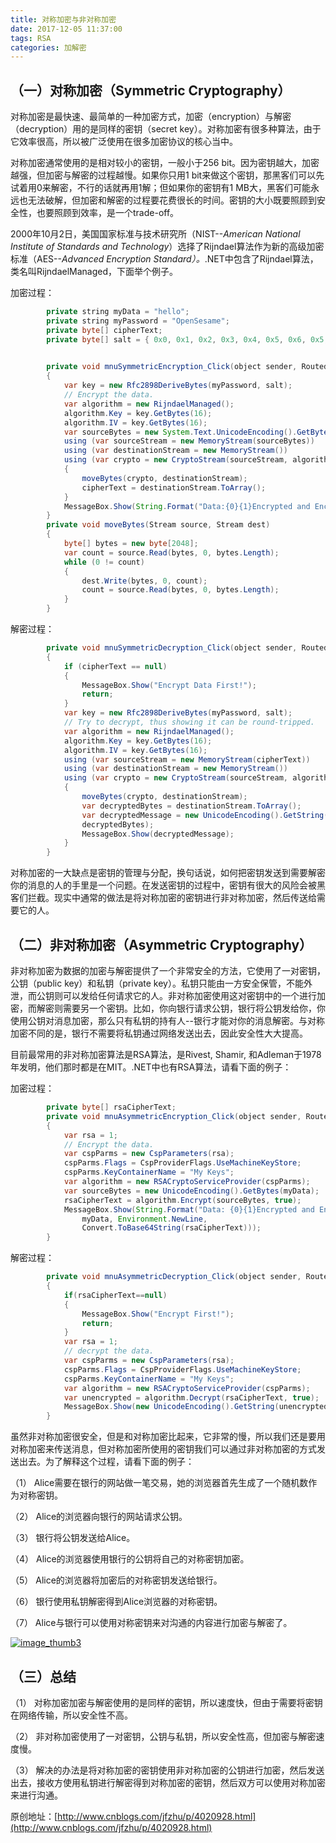 ```yaml
---
title: 对称加密与非对称加密
date: 2017-12-05 11:37:00
tags: RSA
categories: 加解密
---
```


## （一）对称加密（Symmetric Cryptography）

对称加密是最快速、最简单的一种加密方式，加密（encryption）与解密（decryption）用的是同样的密钥（secret key）。对称加密有很多种算法，由于它效率很高，所以被广泛使用在很多加密协议的核心当中。

对称加密通常使用的是相对较小的密钥，一般小于256 bit。因为密钥越大，加密越强，但加密与解密的过程越慢。如果你只用1 bit来做这个密钥，那黑客们可以先试着用0来解密，不行的话就再用1解；但如果你的密钥有1 MB大，黑客们可能永远也无法破解，但加密和解密的过程要花费很长的时间。密钥的大小既要照顾到安全性，也要照顾到效率，是一个trade-off。

2000年10月2日，美国国家标准与技术研究所（NIST--_American National Institute of Standards and Technology_）选择了Rijndael算法作为新的高级加密标准（AES--_Advanced_ _Encryption_ _Standard）。_.NET中包含了Rijndael算法，类名叫RijndaelManaged，下面举个例子。

加密过程：


```java
        private string myData = "hello";
        private string myPassword = "OpenSesame";
        private byte[] cipherText;
        private byte[] salt = { 0x0, 0x1, 0x2, 0x3, 0x4, 0x5, 0x6, 0x5, 0x4, 0x3, 0x2, 0x1, 0x0 };
            

        private void mnuSymmetricEncryption_Click(object sender, RoutedEventArgs e)
        {
            var key = new Rfc2898DeriveBytes(myPassword, salt);
            // Encrypt the data.
            var algorithm = new RijndaelManaged();
            algorithm.Key = key.GetBytes(16);
            algorithm.IV = key.GetBytes(16);
            var sourceBytes = new System.Text.UnicodeEncoding().GetBytes(myData);
            using (var sourceStream = new MemoryStream(sourceBytes))
            using (var destinationStream = new MemoryStream())
            using (var crypto = new CryptoStream(sourceStream, algorithm.CreateEncryptor(), CryptoStreamMode.Read))
            {
                moveBytes(crypto, destinationStream);
                cipherText = destinationStream.ToArray();
            }
            MessageBox.Show(String.Format("Data:{0}{1}Encrypted and Encoded:{2}", myData, Environment.NewLine, Convert.ToBase64String(cipherText)));
        }
        private void moveBytes(Stream source, Stream dest)
        {
            byte[] bytes = new byte[2048];
            var count = source.Read(bytes, 0, bytes.Length);
            while (0 != count)
            {
                dest.Write(bytes, 0, count);
                count = source.Read(bytes, 0, bytes.Length);
            }
        }
```


解密过程：


```java
        private void mnuSymmetricDecryption_Click(object sender, RoutedEventArgs e)
        {
            if (cipherText == null)
            {
                MessageBox.Show("Encrypt Data First!");
                return;
            }
            var key = new Rfc2898DeriveBytes(myPassword, salt);
            // Try to decrypt, thus showing it can be round-tripped.
            var algorithm = new RijndaelManaged();
            algorithm.Key = key.GetBytes(16);
            algorithm.IV = key.GetBytes(16);
            using (var sourceStream = new MemoryStream(cipherText))
            using (var destinationStream = new MemoryStream())
            using (var crypto = new CryptoStream(sourceStream, algorithm.CreateDecryptor(), CryptoStreamMode.Read))
            {
                moveBytes(crypto, destinationStream);
                var decryptedBytes = destinationStream.ToArray();
                var decryptedMessage = new UnicodeEncoding().GetString(
                decryptedBytes);
                MessageBox.Show(decryptedMessage);
            }
        }
```


对称加密的一大缺点是密钥的管理与分配，换句话说，如何把密钥发送到需要解密你的消息的人的手里是一个问题。在发送密钥的过程中，密钥有很大的风险会被黑客们拦截。现实中通常的做法是将对称加密的密钥进行非对称加密，然后传送给需要它的人。

## （二）非对称加密（Asymmetric Cryptography）

非对称加密为数据的加密与解密提供了一个非常安全的方法，它使用了一对密钥，公钥（public key）和私钥（private key）。私钥只能由一方安全保管，不能外泄，而公钥则可以发给任何请求它的人。非对称加密使用这对密钥中的一个进行加密，而解密则需要另一个密钥。比如，你向银行请求公钥，银行将公钥发给你，你使用公钥对消息加密，那么只有私钥的持有人--银行才能对你的消息解密。与对称加密不同的是，银行不需要将私钥通过网络发送出去，因此安全性大大提高。

目前最常用的非对称加密算法是RSA算法，是Rivest, Shamir, 和Adleman于1978年发明，他们那时都是在MIT。.NET中也有RSA算法，请看下面的例子：

加密过程：


```java
        private byte[] rsaCipherText;
        private void mnuAsymmetricEncryption_Click(object sender, RoutedEventArgs e)
        {
            var rsa = 1;
            // Encrypt the data.
            var cspParms = new CspParameters(rsa);
            cspParms.Flags = CspProviderFlags.UseMachineKeyStore;
            cspParms.KeyContainerName = "My Keys";
            var algorithm = new RSACryptoServiceProvider(cspParms);
            var sourceBytes = new UnicodeEncoding().GetBytes(myData);
            rsaCipherText = algorithm.Encrypt(sourceBytes, true);
            MessageBox.Show(String.Format("Data: {0}{1}Encrypted and Encoded: {2}",
                myData, Environment.NewLine,
                Convert.ToBase64String(rsaCipherText)));
        }
```


解密过程：


```java
        private void mnuAsymmetricDecryption_Click(object sender, RoutedEventArgs e)
        {
            if(rsaCipherText==null)
            {
                MessageBox.Show("Encrypt First!");
                return;
            }
            var rsa = 1;
            // decrypt the data.
            var cspParms = new CspParameters(rsa);
            cspParms.Flags = CspProviderFlags.UseMachineKeyStore;
            cspParms.KeyContainerName = "My Keys";
            var algorithm = new RSACryptoServiceProvider(cspParms);
            var unencrypted = algorithm.Decrypt(rsaCipherText, true);
            MessageBox.Show(new UnicodeEncoding().GetString(unencrypted));
        }
```


虽然非对称加密很安全，但是和对称加密比起来，它非常的慢，所以我们还是要用对称加密来传送消息，但对称加密所使用的密钥我们可以通过非对称加密的方式发送出去。为了解释这个过程，请看下面的例子：

（1） Alice需要在银行的网站做一笔交易，她的浏览器首先生成了一个随机数作为对称密钥。

（2） Alice的浏览器向银行的网站请求公钥。

（3） 银行将公钥发送给Alice。

（4） Alice的浏览器使用银行的公钥将自己的对称密钥加密。

（5） Alice的浏览器将加密后的对称密钥发送给银行。

（6） 银行使用私钥解密得到Alice浏览器的对称密钥。

（7） Alice与银行可以使用对称密钥来对沟通的内容进行加密与解密了。

[![image_thumb3](http://images.cnitblog.com/blog/442200/201410/121924258581724.png "image_thumb3")](http://images.cnitblog.com/blog/442200/201410/121924251089094.png)

## （三）总结

（1） 对称加密加密与解密使用的是同样的密钥，所以速度快，但由于需要将密钥在网络传输，所以安全性不高。

（2） 非对称加密使用了一对密钥，公钥与私钥，所以安全性高，但加密与解密速度慢。

（3） 解决的办法是将对称加密的密钥使用非对称加密的公钥进行加密，然后发送出去，接收方使用私钥进行解密得到对称加密的密钥，然后双方可以使用对称加密来进行沟通。



原创地址：[http://www.cnblogs.com/jfzhu/p/4020928.html](http://www.cnblogs.com/jfzhu/p/4020928.html)